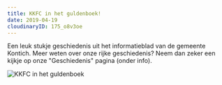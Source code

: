 ```yaml
---
title: KKFC in het guldenboek!
date: 2019-04-19
cloudinaryID: 175_o8v3oe
---
```

<p>Een leuk stukje geschiedenis uit het informatieblad van de gemeente Kontich. Meer weten over onze rijke geschiedenis? Neem dan zeker een kijkje op onze "Geschiedenis" pagina (onder info).</p>
<div class="center">
<img src="https://kkontichfc.be/uploads/img/nieuws/175.jpg" alt="KKFC in het guldenboek" />
</div>